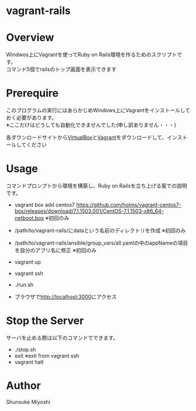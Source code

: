 vagrant-rails
====

# Overview
Windwos上にVagrantを使ってRuby on Rails環境を作るためのスクリプトです。  
コマンド5個でrailsのトップ画面を表示できます

# Prerequire
このプログラムの実行にはあらかじめWindows上にVagrantをインストールしておく必要があります。  
※ここだけはどうしても自動化できませんでした(申し訳ありません・・・)  

各ダウンロードサイトから[VirtualBox](https://www.virtualbox.org/wiki/Downloads)と[Vagrant](https://www.vagrantup.com/downloads.html)をダウンロードして、インストールしてください

# Usage
コマンドプロンプトから環境を構築し、Ruby on Railsを立ち上げる案での説明です。
+ vagrant box add centos7 https://github.com/holms/vagrant-centos7-box/releases/download/7.1.1503.001/CentOS-7.1.1503-x86_64-netboot.box ※初回のみ
+ /path/to/vagrant-rails/にdataという名前のディレクトリを作成 ※初回のみ
+ /path/to/vagrant-rails/ansible/group_vars/all.yamlの中のappNameの項目を自分のアプリ名に修正 ※初回のみ

+ vagrant up
+ vagrant ssh
+ ./run.sh

+ ブラウザで[http://localhost:3000](http://localhost:3000)にアクセス

# Stop the Server
サーバを止める際は以下のコマンドでできます。
+ ./stop.sh
+ exit ※exit from vagrant ssh
+ vagrant halt

# Author
Shunsuke Miyoshi